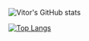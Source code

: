 ![Vitor's GitHub stats](https://github-readme-stats.vercel.app/api?username=VitorLopesW&show_icons=true&theme=radical)

[![Top Langs](https://github-readme-stats.vercel.app/api/top-langs/?username=VitorLopesW&layout=donut-vertical&theme=radical)](https://github.com/VitorLopesW/github-readme-stats)
